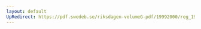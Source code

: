 ```yaml
---
layout: default
UpRedirect: https://pdf.swedeb.se/riksdagen-volumeG-pdf/19992000/reg_19992000/reg_19992000_0518.pdf
---
```

